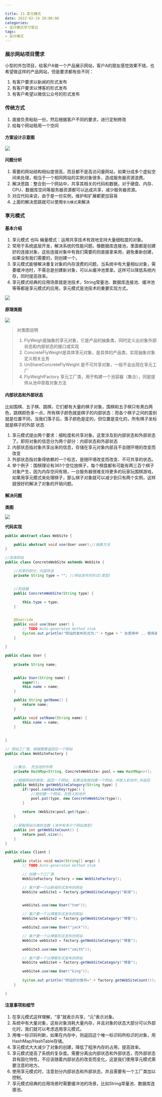 ```yaml
---

title: 13.享元模式
date: 2022-02-19 20:00:00
categories:
- 设计模式学习笔记
tags:
- 设计模式
---
```


### 展示网站项目需求

小型的外包项目，给客户A做一个产品展示网站，客户A的朋友感觉效果不错，也希望做这样的产品网站，但是要求都有些不同：

1. 有客户要求以新闻的形式发布
2. 有客户要求以博客的形式发布
3. 有客户希望以微信公众号的形式发布

### 传统方式

1. 直接负责粘贴一份，然后根据客户不同的要求，进行定制修改
2. 给每个网站租用一个空间

#### 方案设计示意图

<img src="/img/DesignPattern/DesignPattern-13-01.png">

#### 问题分析

1. 需要的网站结构相似度很高，而且都不是高访问量网站，如果分成多个虚拟空间来处理，相当于一个相同网站的实例对象很多，造成服务器资源浪费。
2. 解决思路：整合到一个网站中，共享其相关的代码和数据，对于硬盘、内存、CPU、数据库空间等服务器资源都可以达成共享，减少服务器资源。
3. 对应代码来说，由于是一份实例，维护和扩展都更加容易
4. 上面的解决思路就可以使用`享元模式`来解决

### 享元模式

#### 基本介绍

1. 享元模式 也叫  蝇量模式：运用共享技术有效地支持大量细粒度的对象。
2. 常用于系统底层开发，解决系统的性能问题。像数据库连接池，里面都是创建好的连接对象，这些连接对象中有我们需要的则直接拿来用，避免重新创建，如果没有我们需要的，则创建一个。
3. 享元模式能够解决重复对象的内存浪费的问题，当系统中有大量相似对象，需要缓冲池时，不需总是创建新对象，可以从缓冲池里拿。这样可以降低系统内存，同时提高效率。
4. 享元模式经典的应用场景就是池技术，String常量池、数据库连接池、缓冲池等等都是享元模式的应用，享元模式是池技术的重要实现方式。

<img src="/img/DesignPattern/DesignPattern-13-02.png">

#### 原理类图

<img src="/img/DesignPattern/DesignPattern-13-03.png">

> 对类图说明
>
> 1. FlyWeigh是抽象的享元对象，它是产品的抽象类，同时定义出对象外部状态和内部状态的接口或实现
> 2. ConcreteFlyWeight是具体享元对象，是具体的产品类，实现抽象对象定义相关业务
> 3. UnShareConcreteFlyWeight 是不可共享对象，一般不会出现在享元工厂
> 4. FlyWeightFactory 享元工厂类，用于构建一个池容器（集合），同是提供从池中获取对象方法

#### 内部状态和外部状态

比如围棋、五子棋、跳棋，它们都有大量的棋子对象，围棋和五子棋只有黑白两色，跳棋颜色多一点，所有棋子颜色就是棋子的内部状态：而各个棋子之间的差别就是位置不同，当我们落子后，落子颜色是定的，但位置是变化的，所有棋子坐标就是棋子的外部 状态

1. 享元模式提出两个要求：细粒度和共享对象。这里涉及到内部状态和外部状态了。即将对象的信息分为两个部分：内部状态和外部状态
2. 内部状态指对象共享出来的信息，存储在享元对象内部且不会随环境的改变而改变
3. 外部状态指对象得依赖的一个标志，是随环境改变而改变、不可共享的状态。
4. 举个例子：围棋理论有361个空位放棋子，每个棋盘都有可能有两三百个棋子对象产生，因为内存空间有限，一台服务器很难支持更多的玩家玩围棋游戏，如果用享元模式来处理棋子，那么棋子对象就可以减少到只有两个实例，这样就很好的解决了对象的开销问题。

#### 解决问题

**类图**

<img src="/img/DesignPattern/DesignPattern-13-04.png">

**代码实现**

```java
public abstract class WebSite {

	public abstract void use(User user);//抽象方法
}
```

```java
//具体网站
public class ConcreteWebSite extends WebSite {

	//共享的部分，内部状态
	private String type = ""; //网站发布的形式(类型)

	
	//构造器
	public ConcreteWebSite(String type) {
		
		this.type = type;
	}


	@Override
	public void use(User user) {
		// TODO Auto-generated method stub
		System.out.println("网站的发布形式为:" + type + " 在使用中 .. 使用者是" + user.getName());
	}
	
}
```

```java
public class User {
	
	private String name;

	
	public User(String name) {
		super();
		this.name = name;
	}

	public String getName() {
		return name;
	}

	public void setName(String name) {
		this.name = name;
	}
	
	
}
```

```java
// 网站工厂类，根据需要返回压一个网站
public class WebSiteFactory {

	
	//集合， 充当池的作用
	private HashMap<String, ConcreteWebSite> pool = new HashMap<>();
	
	//根据网站的类型，返回一个网站, 如果没有就创建一个网站，并放入到池中,并返回
	public WebSite getWebSiteCategory(String type) {
		if(!pool.containsKey(type)) {
			//就创建一个网站，并放入到池中
			pool.put(type, new ConcreteWebSite(type));
		}
		
		return (WebSite)pool.get(type);
	}
	
	//获取网站分类的总数 (池中有多少个网站类型)
	public int getWebSiteCount() {
		return pool.size();
	}
}
```

```java
public class Client {

	public static void main(String[] args) {
		// TODO Auto-generated method stub

		// 创建一个工厂类
		WebSiteFactory factory = new WebSiteFactory();

		// 客户要一个以新闻形式发布的网站
		WebSite webSite1 = factory.getWebSiteCategory("新闻");

		
		webSite1.use(new User("tom"));

		// 客户要一个以博客形式发布的网站
		WebSite webSite2 = factory.getWebSiteCategory("博客");

		webSite2.use(new User("jack"));

		// 客户要一个以博客形式发布的网站
		WebSite webSite3 = factory.getWebSiteCategory("博客");

		webSite3.use(new User("smith"));

		// 客户要一个以博客形式发布的网站
		WebSite webSite4 = factory.getWebSiteCategory("博客");

		webSite4.use(new User("king"));
		
		System.out.println("网站的分类共=" + factory.getWebSiteCount());
	}

}
```

#### 注意事项和细节

1. 在享元模式这样理解，“享”就表示共享，“元”表示对象。
2. 系统中有大量对象，这些对象消耗大量内存，并且对象的状态大部分可以外部化时，我们就可以考虑选用享元模式。
3. 用唯一标识码判断，如果在内存中，则返回这个唯一标识码所标识的对象，用HashMap/HashTable存储。
4. 享元模式大大减少了对象的创建，降低了程序内存的占用，提高效率。
5. 享元模式提高了系统的复杂度。需要分离出内部状态和外部状态，而外部状态具有固化特性，不应该随着内部状态的改变而变化，这是我们使用享元模式需要注意的地方。
6. 使用享元模式时，注意划分内部状态和外部状态，并且需要有一个工厂类加以控制。
7. 享元模式经典的应用场景时需要缓冲池的场景，比如String常量池、数据库连接池。
